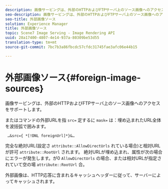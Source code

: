 ```yaml
---
description: 画像サービングは、外部のHTTPおよびFTPサーバ上のソース画像へのアクセスをサポートします。
seo-description: 画像サービングは、外部のHTTPおよびFTPサーバ上のソース画像へのアクセスをサポートします。
seo-title: 外部画像ソース
solution: Experience Manager
title: 外部画像ソース
topic: Scene7 Image Serving - Image Rendering API
uuid: 28a17400-4807-4e14-937a-80309be53d55
translation-type: tm+mt
source-git-commit: 7bc7b3a86fbcdc57cfdc31745fae3afc06e44b15

---
```



# 外部画像ソース{#foreign-image-sources}

画像サービングは、外部のHTTPおよびFTPサーバ上のソース画像へのアクセスをサポートします。

またはコマンドの外部URLを指 `src=` 定するに `mask=` は：埋め込まれたURL全体を波括弧で囲みます。

` …&src={ *[!DNL foreignUrl]*}&…`

完全な絶対URL(設定さ `attribute::AllowDirectUrls` れている場合)と相対URLが許可 `attribute::RootUrl` されます。 絶対URLが埋め込まれ、属性が次の場合にエラーが発生します。が0 `AllowDirectUrls` の場合、または相対URLが指定されていて空の場 `attribute::RootUrl` 合。

外部画像は、HTTP応答に含まれるキャッシュヘッダーに従って、サーバーによってキャッシュされます。
